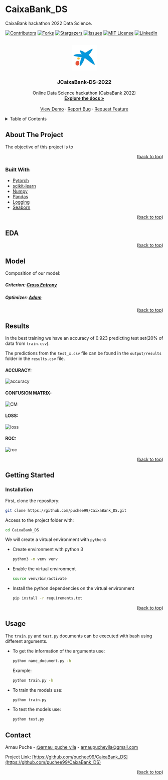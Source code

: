 # CaixaBank_DS
CaixaBank hackathon 2022 Data Science.

<div id="top"></div>

<!-- PROJECT SHIELDS -->
<!--
*** https://www.markdownguide.org/basic-syntax/#reference-style-links
-->
[![Contributors][contributors-shield]][contributors-url]
[![Forks][forks-shield]][forks-url]
[![Stargazers][stars-shield]][stars-url]
[![Issues][issues-shield]][issues-url]
[![MIT License][license-shield]][license-url]
[![LinkedIn][linkedin-shield]][linkedin-url]



<!-- PROJECT LOGO -->
<br />
<div align="center">
  <a href="https://github.com/puchee99/CaixaBank_DS">
    <img src="images/caixabank.jpeg" alt="Logo" width="80" height="80">
  </a>

  <h3 align="center">JCaixaBank-DS-2022</h3>

  <p align="center">
    Online Data Science hackathon  (CaixaBank 2022)
    <br />
    <a href="https://github.com/puchee99/CaixaBank_DS"><strong>Explore the docs »</strong></a>
    <br />
    <br />
    <a href="https://github.com/puchee99/CaixaBank_DS">View Demo</a>
    ·
    <a href="https://github.com/puchee99/CaixaBank_DS/issues">Report Bug</a>
    ·
    <a href="https://github.com/puchee99/CaixaBank_DS/issues">Request Feature</a>
  </p>
</div>



<!-- TABLE OF CONTENTS -->
<details>
  <summary>Table of Contents</summary>
  <ol>
    <li>
      <a href="#about-the-project">About The Project</a>
      <ul>
      <li><a href="#built-with">Built With</a></li>
      <li><a href="#eda">EDA</a></li>
      <li><a href="#model">Model</a></li>
      <li><a href="#results">Results</a></li>
      </ul>
    </li>
    <li>
      <a href="#getting-started">Getting Started</a>
      <ul>
        <li><a href="#installation">Installation</a></li>
      </ul>
    </li>
    <li><a href="#usage">Usage</a></li>
    <li><a href="#contact">Contact</a></li>
  </ol>
</details>


<!-- ABOUT THE PROJECT -->
## About The Project

The objective of this project is to 



<p align="right">(<a href="#top">back to top</a>)</p>

### Built With

* [Pytorch](https://pytorch.org/)
* [scikit-learn](https://scikit-learn.org/)
* [Numpy](https://numpy.org/)
* [Pandas](https://pandas.pydata.org/)
* [Logging](https://docs.python.org/3/library/logging.html)
* [Seaborn](https://seaborn.pydata.org/)

<p align="right">(<a href="#top">back to top</a>)</p>

## EDA



<p align="right">(<a href="#top">back to top</a>)</p>

## Model

Composition of our model:


##### Criterion: [Cross Entropy][cross-entropy-link]

<!-- ![criterion] -->


##### Optimizer: [Adam][adam-link]

<!-- ![optimizer] -->


<p align="right">(<a href="#top">back to top</a>)</p>

## Results

In the best training we have an accuracy of 0.923 predicting test set(20% of data from `train.csv`).

The predictions from the `test_x.csv` file can be found in the `output/results` folder in the `results.csv` file.

#### ACCURACY:
![accuracy]

#### CONFUSION MATRIX:
![CM]

#### LOSS:
![loss]

#### ROC:
![roc]


<p align="right">(<a href="#top">back to top</a>)</p>


<!-- GETTING STARTED -->
## Getting Started

### Installation


First, clone the repository:
   ```sh
   git clone https://github.com/puchee99/CaixaBank_DS.git
   ```
Access to the project folder with:
  ```sh
  cd CaixaBank_DS
  ```

We will create a virtual environment with `python3`
* Create environment with python 3 
    ```sh
    python3 -m venv venv
    ```
    
* Enable the virtual environment
    ```sh
    source venv/bin/activate
    ```

* Install the python dependencies on the virtual environment
    ```sh
    pip install -r requirements.txt
    ```

<p align="right">(<a href="#top">back to top</a>)</p>

## Usage
The `train.py` and `test.py` documents can be executed with bash using different arguments.

* To get the information of the arguments use:
    ```sh
    python name_document.py -h
    ```
    Example:
    ```sh
    python train.py -h
    ```
* To train the models use:
    ```sh
    python train.py
    ```
* To test the models use:
    ```sh
    python test.py
    ```

<!-- CONTACT -->
## Contact

Arnau Puche  - [@arnau_puche_vila](https://www.linkedin.com/in/arnau-puche-vila-ds/) - arnaupuchevila@gmail.com

Project Link: [https://github.com/puchee99/CaixaBank_DS](https://github.com/puchee99/CaixaBank_DS)


<p align="right">(<a href="#top">back to top</a>)</p>



<!-- MARKDOWN LINKS & IMAGES -->
<!-- https://www.markdownguide.org/basic-syntax/#reference-style-links -->
[contributors-shield]: https://img.shields.io/github/contributors/puchee99/CaixaBank_DS.svg?style=for-the-badge
[contributors-url]: https://github.com/puchee99/CaixaBank_DS/graphs/contributors
[forks-shield]: https://img.shields.io/github/forks/puchee99/CaixaBank_DS.svg?style=for-the-badge
[forks-url]: https://github.com/puchee99/CaixaBank_DS/network/members
[stars-shield]: https://img.shields.io/github/stars/puchee99/CaixaBank_DS.svg?style=for-the-badge
[stars-url]: https://github.com/puchee99/CaixaBank_DS/stargazers
[issues-shield]: https://img.shields.io/github/issues/puchee99/CaixaBank_DS.svg?style=for-the-badge
[issues-url]: https://github.com/puchee99/CaixaBank_DS/issues
[license-shield]: https://img.shields.io/github/license/puchee99/CaixaBank_DS.svg?style=for-the-badge
[license-url]: https://github.com/puchee99/CaixaBank_DS/blob/main/LICENSE.txt
[linkedin-shield]: https://img.shields.io/badge/-LinkedIn-black.svg?style=for-the-badge&logo=linkedin&colorB=555
[linkedin-url]: https://www.linkedin.com/in/arnau-puche-vila-ds/
[product-screenshot]: output/plots/features_distribution.png
[features]: output/plots/features_distribution.png
[n-classes]: output/plots/n_classes.png
[dist-classes]: output/plots/dist_classes.png
[correlation_features]: output/plots/correlation_features.png
[accuracy]: output/plots/MulticlassSimpleClassification_accuracy.png
[CM]: output/plots/MulticlassSimpleClassification_cm.png
[loss]: output/plots/MulticlassSimpleClassification_loss.png
[roc]: output/plots/MulticlassSimpleClassification_roc.png
[criterion]: images/CrossEntropy.png
[optimizer]: images/Adam.png
[adam-link]: https://pytorch.org/docs/stable/generated/torch.optim.Adam.html#torch.optim.Adam
[cross-entropy-link]: https://pytorch.org/docs/stable/generated/torch.nn.CrossEntropyLoss.html